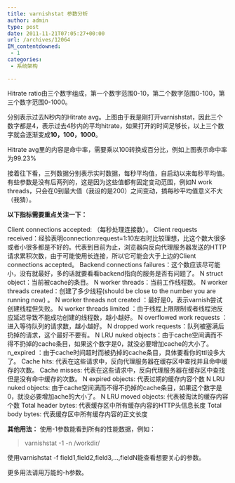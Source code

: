 ```yaml
---
title: varnishstat 参数分析
author: admin
type: post
date: 2011-11-21T07:05:27+00:00
url: /archives/12064
IM_contentdowned:
 - 1
categories:
 - 系统架构

---
```

Hitrate ratio由三个数字组成，第一个数字范围0-10，第二个数字范围0-100，第三个数字范围0-1000。

分别表示过去N秒内的Hitrate avg。上图由于我是刚打开varnishstat，因此三个数字都是4，表示过去4秒内的平均hitrate，如果打开的时间足够长，以上三个数字就会逐渐变成**10，100，1000**。

Hitrate avg里的内容是命中率，需要乘以100转换成百分比，例如上图表示命中率为99.23%

接着往下看，三列数据分别表示实时数据，每秒平均值，自启动以来每秒平均值。有些参数是没有后两列的，这是因为这些值都有固定变动范围，例如N work threads，只会在0到最大值（我设的是200）之间变动，搞每秒平均值意义不大（我猜）。

**以下指标需要重点关注一下：**

Client connections accepted: （每秒处理连接数）。
Client requests received：经验表明connection:request=1:10左右时比较理想，比这个数大很多或者小很多都是不好的。代表到目前为止，浏览器向反向代理服务器发送的HTTP请求累积次数，由于可能使用长连接，所以它可能会大于上边的Client connections accepted。
Backend connections failures：这个数应该尽可能小，没有就最好，多的话就要看看backend指向的服务是否有问题了。
N struct object：当前被cache的条目。
N worker threads：当前工作线程数。
N worker threads created：创建了多少线程(should be close to the number you are running now) 。
N worker threads not created ：最好是0，表示varnish尝试创建线程但失败。
N worker threads limited ：由于线程上限限制或者线程池反应延迟导致不能成功创建的线程数，越小越好。
N overflowed work requests ：进入等待队列的请求数，越小越好。
N dropped work requests：队列被塞满后扔掉的请求，这个最好不要有。
N LRU nuked objects：由于cache空间满而不得不扔掉的cache条目，如果这个数字是0，就没必要增加cache的大小了。
n_expired ：由于cache时间超时而被扔掉的cache条目，具体要看你的ttl设多大了。
Cache hits: 代表在这些请求中，反向代理服务器在缓存区中查找并且命中缓存的次数。
Cache misses: 代表在这些请求中，反向代理服务器在缓存区中查找但是没有命中缓存的次数。
N expired objects: 代表过期的缓存内容个数
N LRU nuked objects: 由于cache空间满而不得不扔掉的cache条目，如果这个数字是0，就没必要增加ache的大小了。
N LRU moved objects: 代表被淘汰的缓存内容个数
Total header bytes: 代表缓存区中所有缓存内容的HTTP头信息长度
Total body bytes: 代表缓存区中所有缓存内容的正文长度

**其他用法：**
使用-1参数能看到所有的性能数据，例如：

> varnishstat -1 -n /workdir/

使用varnishstat -f field1,field2,field3,…,fieldN能查看想要关心的参数。

更多用法请用万能的-h参数。
